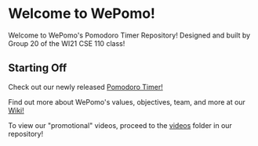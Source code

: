 # Welcome to WePomo!
Welcome to WePomo's Pomodoro Timer Repository! Designed and built by Group 20 of the WI21 CSE 110 class!

## Starting Off

Check out our newly released [Pomodoro Timer!](https://xlmentx.github.io/wePomo/)

Find out more about WePomo's values, objectives, team, and more at our [Wiki!](https://github.com/xlmentx/wePomo/wiki/Welcome-to-WePomo!)

To view our "promotional" videos, proceed to the [videos](https://github.com/xlmentx/wePomo/tree/main/admin/videos) folder in our repository!
